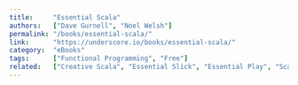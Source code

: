 ```yaml
---
title:     "Essential Scala"
authors:   ["Dave Gurnell", "Noel Welsh"]
permalink: "/books/essential-scala/"
link:      "https://underscore.io/books/essential-scala/"
category:  "eBooks"
tags:      ["Functional Programming", "Free"]
related:   ["Creative Scala", "Essential Slick", "Essential Play", "Scala with Cats", "The Type Astronaut's Guide to Shapeless"]
---
```

